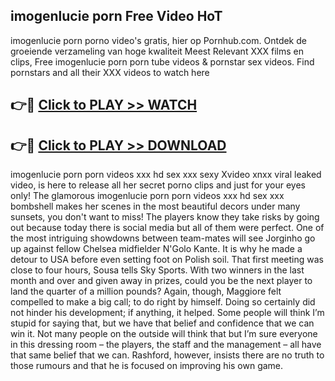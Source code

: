 ## imogenlucie porn Free Video HoT 

imogenlucie porn porno video's gratis, hier op Pornhub.com. Ontdek de groeiende verzameling van hoge kwaliteit Meest Relevant XXX films en clips,
Free imogenlucie porn porn tube videos & pornstar sex videos. Find pornstars and all their XXX videos to watch here


## 👉🔴 [Click to PLAY >> WATCH](http://us.freeplayer.one?title=imogenlucie_porn&ref=16D)

## 👉🔴 [Click to PLAY >> DOWNLOAD](http://us.freeplayer.one?title=imogenlucie_porn&ref=16D)


imogenlucie porn porn videos xxx hd sex xxx sexy Xvideo xnxx viral leaked video, is here to release all her secret porno clips and just for your eyes only! The glamorous imogenlucie porn porn videos xxx hd sex xxx bombshell makes her scenes in the most beautiful decors under many sunsets, you don't want to miss! The players know they take risks by going out because today there is social media but all of them were perfect. One of the most intriguing showdowns between team-mates will see Jorginho go up against fellow Chelsea midfielder N'Golo Kante. It is why he made a detour to USA before even setting foot on Polish soil. That first meeting was close to four hours, Sousa tells Sky Sports. With two winners in the last month and over and given away in prizes, could you be the next player to land the quarter of a million pounds? Again, though, Maggiore felt compelled to make a big call; to do right by himself. Doing so certainly did not hinder his development; if anything, it helped. Some people will think I’m stupid for saying that, but we have that belief and confidence that we can win it. Not many people on the outside will think that but I’m sure everyone in this dressing room – the players, the staff and the management – all have that same belief that we can. Rashford, however, insists there are no truth to those rumours and that he is focused on improving his own game.